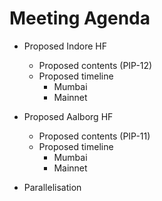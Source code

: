 # Meeting Agenda

* Proposed Indore HF
    * Proposed contents (PIP-12)
    * Proposed timeline
        * Mumbai
        * Mainnet

* Proposed Aalborg HF
    * Proposed contents (PIP-11)
    * Proposed timeline
      *  Mumbai
      *  Mainnet

* Parallelisation
